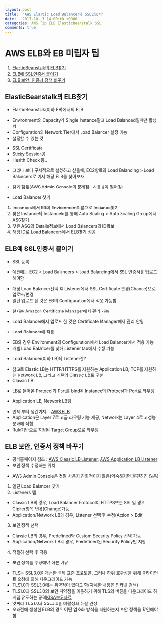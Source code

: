 ```yaml
---
layout: post
title:  "AWS Elastic Load Balancer와 SSL인증서"
date:   2017-10-13 14:00:00 +0900
categories: AWS Tip ELB ElasticBeanstalk SSL
comments: true
---
```

# AWS ELB와 EB 미립자 팁
1. [ElasticBeanstalk의 ELB찾기](#ElasticBeanstalk의-ELB찾기)
2. [ELB에 SSL인증서 붙이기](#ELB에-SSL인증서-붙이기)
2. [ELB 보안, 인증서 정책 바꾸기](#ELB-보안,-인증서-정책-바꾸기)

## ElasticBeanstalk의 ELB찾기
 * ElasticBeanstalk(이하 EB)에서의 ELB
  + Environment의 Capacity가 Single Instance말고 Load Balanced일때만 활성화
  + Configuration의 Network Tier에서 Load Balancer 설정 가능
  + 설정할 수 있는 것
   - SSL Certificate
   - Sticky Session공
   - Health Check 등..
  + 그러나 보다 구체적으로 설정하고 싶을때, EC2항목의 Load Balancing > Load Balancers로 가서 해당 ELB를 찾아보자
   - 찾기 힘듦(AWS Admin Console의 문제점.. 사용성이 떨어짐)
 * Load Balancer 찾기
  1. Instances에서 EB의 Environment이름으로 Instance찾기
  2. 찾은 Instance의 InstanceId를 통해 Auto Scaling > Auto Scaling Group에서 ASG찾기
  3. 찾은 ASG의 Details정보에서 Load Balancers의 ID확보
  4. 해당 ID로 Load Balancers에서 ELB찾기 성공


## ELB에 SSL인증서 붙이기
 * SSL 등록
  + 예전에는 EC2 > Load Balancers > Load Balancing에서 SSL 인증서를 업로드해야함
   - 대상 Load Balancer선택 후 Listener에서 SSL Certificate 변경(Change)으로 업로드/변경
   - 일단 업로드 된 것은 EB의 Configuration에서 적용 가능함
  + 현재는 Amazon Certificate Manager에서 관리 가능
   - Load Balancer에서 업로드 한 것은 Certificate Manager에서 관리 안됨
 * Load Balancer에 적용
  + EB의 경우 Environment의 Configuration에서 Load Balancer에서 적용 가능
  + 개별 Load Balancer를 찾아 Listener tab에서 수정 가능
 * Load Balancer(이하 LB)의 Listener란?
  + 참고로 Elastic LB는 HTTP/HTTPS를 지원하는 Application LB, TCP를 지원하는 Network LB, 그리고 기존의 Classic LB로 구분
  + Classic LB
   - LB로 들어온 Protocol과 Port를 bind된 Instance의 Protocol과 Port로 라우팅
  + Application LB, Network LB팅
   - 언제 부터 생긴거지... [AWS ELB][aws-elb]
   - Application은 Layer 7로 고급 라우팅 기능 제공, Network는 Layer 4로 고성능 분배에 적합
   - Rule기반으로 지정된 Target Group으로 라우팅

## ELB 보안, 인증서 정책 바꾸기
 * 공식홈페이지 참조 : [AWS Classic LB Listener][aws-https-listner1], [AWS Application LB Listener][aws-https-listner2]
 * 보안 정책 수정하는 위치
  + AWS Admin Console은 정말 사용자 친화적이지 않음(익숙해지면 불편하진 않음)
  1. 일단 Load Balancer 찾기
  2. Listeners 탭
   - Classic LB의 경우, Load Balancer Protocol이 HTTPS또는 SSL일 경우 Cipher항목 변경(Change)가능
   - Application/Network LB의 경우, Listener 선택 후 수정(Action > Edit)
  3. 보안 정책 선택
   - Classic LB의 경우, Predefined와 Custom Security Policy 선택 가능
   - Application/Network LB의 경우, Predefined된 Security Policy만 지원
  4. 적절히 선택 후 적용
 * 보안 정책을 수정해야 하는 이유
  + TLS는 SSL3.0을 개선한 국제 표준 프로토콜, 그러나 하위 호환성을 위해 클라이언트 요청에 의해 다운그레이드 가능
  + TLS1.0과 SSL3.0에는 취약점이 있다고 함(자세한 내용은 [인터넷 검색][tls-ssl-vulnerability])
  + TLS1.0과 SSL3.0의 보안 취약점을 이용하기 위해 TLS의 버전을 다운그레이드 하게끔 유도하는 공격[KISA보도자료][poodle]
  + 앗싸리 TLS1.0과 SSL3.0을 비활성화 하길 권장
  + 오래전에 생성한 ELB의 경우 어떤 암호화 방식을 지원하는지 보안 정책을 확인해야 함

[aws-elb]: https://aws.amazon.com/elasticloadbalancing/details/#compare
[aws-https-listner1]: http://docs.aws.amazon.com/elasticloadbalancing/latest/classic/elb-https-load-balancers.html
[aws-https-listner2]: http://docs.aws.amazon.com/elasticloadbalancing/latest/application/create-https-listener.html
[poodle]: https://www.krcert.or.kr/data/trendView.do?bulletin_writing_sequence=22128
[tls-ssl-vulnerability]: https://www.kb.cert.org/vuls/id/864643
